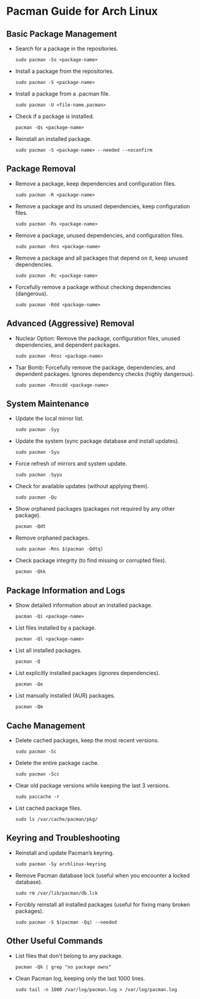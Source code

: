 # Pacman Guide for Arch Linux

## Basic Package Management

- Search for a package in the repositories.

  ```shell
  sudo pacman -Ss <package-name>
  ```

- Install a package from the repositories.

  ```shell
  sudo pacman -S <package-name>
  ```

- Install a package from a .pacman file.

  ```shell
  sudo pacman -U <file-name.pacman>
  ```

- Check if a package is installed.

  ```shell
  pacman -Qs <package-name>
  ```

- Reinstall an installed package.
  ```shell
  sudo pacman -S <package-name> --needed --noconfirm
  ```

## Package Removal

- Remove a package, keep dependencies and configuration files.

  ```shell
  sudo pacman -R <package-name>
  ```

- Remove a package and its unused dependencies, keep configuration files.

  ```shell
  sudo pacman -Rs <package-name>
  ```

- Remove a package, unused dependencies, and configuration files.

  ```shell
  sudo pacman -Rns <package-name>
  ```

- Remove a package and all packages that depend on it, keep unused dependencies.

  ```shell
  sudo pacman -Rc <package-name>
  ```

- Forcefully remove a package without checking dependencies (dangerous).
  ```shell
  sudo pacman -Rdd <package-name>
  ```

## Advanced (Aggressive) Removal

- Nuclear Option: Remove the package, configuration files, unused dependencies, and dependent packages.

  ```shell
  sudo pacman -Rnsc <package-name>
  ```

- Tsar Bomb: Forcefully remove the package, dependencies, and dependent packages. Ignores dependency checks (highly dangerous).
  ```shell
  sudo pacman -Rnscdd <package-name>
  ```

## System Maintenance

- Update the local mirror list.

  ```shell
  sudo pacman -Syy
  ```

- Update the system (sync package database and install updates).

  ```shell
  sudo pacman -Syu
  ```

- Force refresh of mirrors and system update.

  ```shell
  sudo pacman -Syyu
  ```

- Check for available updates (without applying them).

  ```shell
  sudo pacman -Qu
  ```

- Show orphaned packages (packages not required by any other package).

  ```shell
  pacman -Qdt
  ```

- Remove orphaned packages.

  ```shell
  sudo pacman -Rns $(pacman -Qdtq)
  ```

- Check package integrity (to find missing or corrupted files).
  ```shell
  pacman -Qkk
  ```

## Package Information and Logs

- Show detailed information about an installed package.

  ```shell
  pacman -Qi <package-name>
  ```

- List files installed by a package.

  ```shell
  pacman -Ql <package-name>
  ```

- List all installed packages.

  ```shell
  pacman -Q
  ```

- List explicitly installed packages (ignores dependencies).

  ```shell
  pacman -Qe
  ```

- List manually installed (AUR) packages.
  ```shell
  pacman -Qm
  ```

## Cache Management

- Delete cached packages, keep the most recent versions.

  ```shell
  sudo pacman -Sc
  ```

- Delete the entire package cache.

  ```shell
  sudo pacman -Scc
  ```

- Clear old package versions while keeping the last 3 versions.

  ```shell
  sudo paccache -r
  ```

- List cached package files.
  ```shell
  sudo ls /var/cache/pacman/pkg/
  ```

## Keyring and Troubleshooting

- Reinstall and update Pacman’s keyring.

  ```shell
  sudo pacman -Sy archlinux-keyring
  ```

- Remove Pacman database lock (useful when you encounter a locked database).

  ```shell
  sudo rm /var/lib/pacman/db.lck
  ```

- Forcibly reinstall all installed packages (useful for fixing many broken packages).
  ```shell
  sudo pacman -S $(pacman -Qq) --needed
  ```

## Other Useful Commands

- List files that don't belong to any package.

  ```shell
  pacman -Qk | grep "no package owns"
  ```

- Clean Pacman log, keeping only the last 1000 lines.
  ```shell
  sudo tail -n 1000 /var/log/pacman.log > /var/log/pacman.log
  ```
